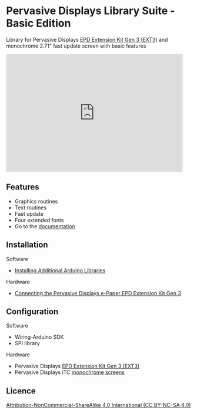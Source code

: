 # Pervasive Displays Library Suite - Basic Edition

Library for Pervasive Displays [EPD Extension Kit Gen 3 (EXT3)](https://www.pervasivedisplays.com/product/epd-extension-kit-gen-3-EXT3/) and monochrome 2.71" fast update screen with basic features

<iframe src="https://player.vimeo.com/video/597192101" width="480" height="320" frameborder="0" allow="autoplay; fullscreen" allowfullscreen=""></iframe>

## Features

+ Graphics routines
+ Text routines
+ Fast update
+ Four extended fonts
+ Go to the [documentation](https://rei-vilo.github.io/PDLS_EXT3_Basic/index.html) 

## Installation

Software

+ [Installing Additional Arduino Libraries](https://www.arduino.cc/en/guide/libraries)

Hardware

* [Connecting the Pervasive Displays e-Paper EPD Extension Kit Gen 3](https://embeddedcomputing.weebly.com/connecting-the-e-paper-epd-extension-kit-gen-3.html)

## Configuration

Software

* Wiring-Arduino SDK
* SPI library

Hardware

* Pervasive Displays [EPD Extension Kit Gen 3 (EXT3)](https://www.pervasivedisplays.com/product/epd-extension-kit-gen-3-EXT3/)
* Pervasive Displays iTC [monochrome screens](https://www.pervasivedisplays.com/products/?_sft_etc_itc=itc&_sft_product_colour=black-white)

## Licence

[Attribution-NonCommercial-ShareAlike 4.0 International (CC BY-NC-SA 4.0)](./LICENSE.md)

